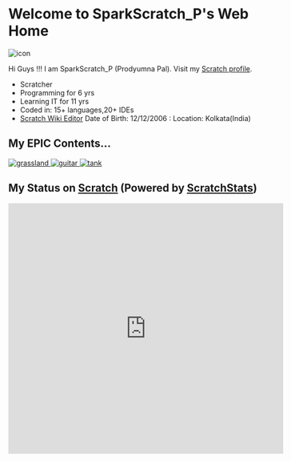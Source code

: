 # Welcome to SparkScratch_P's Web Home
<link rel="icon" href="https://raw.githubusercontent.com/SparkScratch-P/Home/main/favicon.ico" type="image/ico" sizes="16x16"> 

![icon](https://raw.githubusercontent.com/SparkScratch-P/Home/main/favicon.ico) 

Hi Guys !!! I am SparkScratch_P (Prodyumna Pal). Visit my [Scratch profile](https://scratch.mit.edu/users/SparkScratch_P/). 
* Scratcher 
* Programming for 6 yrs 
* Learning IT for 11 yrs 
* Coded in: 15+ languages,20+ IDEs 
* [Scratch Wiki Editor](https://en.scratch-wiki.info/wiki/User:SparkScratch_P) 
Date of Birth: 12/12/2006 :
Location: Kolkata(India) 

## My EPIC Contents... 
[![grassland](https://cdn2.scratch.mit.edu/get_image/project/456944662_160x120.png) ](https://sparkscratch-p.github.io/Grassland-Dash-3D/) [ ![guitar](https://cdn2.scratch.mit.edu/get_image/project/460419743_160x120.png) ](https://sparkscratch-p.github.io/Guitar-Scale-Horizon//) [ ![tank](https://cdn2.scratch.mit.edu/get_image/project/421439712_160x120.png)](https://sparkscratch-p.github.io/TANK-The-Command-of-Death/)

## My Status on [Scratch](scratch.mit.edu) (Powered by [ScratchStats](https://scratchstats.com/))

<iframe src="https://scratchstats.com/SparkScratch_P" allowtransparency="true" width="550" height="500" frameborder="0" scrolling="yes" allowfullscreen></iframe>

